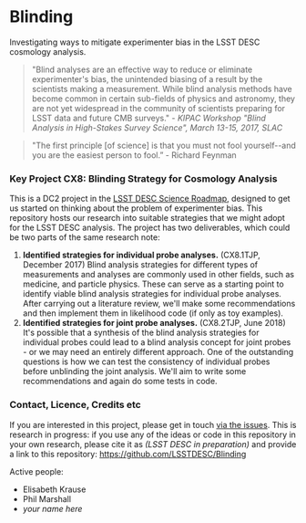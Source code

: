 # Blinding

Investigating ways to mitigate experimenter bias in the LSST DESC cosmology analysis.

> "Blind analyses are an effective way to reduce or eliminate experimenter's bias, the unintended biasing of a result by the scientists making a measurement. While blind analysis methods have become common in certain sub-fields of physics and astronomy, they are not yet widespread in the community of scientists preparing for LSST data and future CMB surveys." - *KIPAC Workshop "Blind Analysis in  High-Stakes Survey Science", March 13-15, 2017, SLAC*

> "The first principle [of science] is that you must not fool yourself--and you are the easiest person to fool.” - Richard Feynman

### Key Project CX8: Blinding Strategy for Cosmology Analysis

This is a DC2 project in the [LSST DESC Science Roadmap](http://lsstdesc.org/sites/default/files/DESC_SRM_V1_0.pdf), designed to get us started on thinking about the problem of experimenter bias. This repository hosts our research into suitable strategies that we might adopt for the LSST DESC analysis. The project has two deliverables, which could be two parts of the same research note:

1. **Identified strategies for individual probe analyses.** (CX8.1TJP, December 2017) Blind analysis strategies for different types of measurements and analyses are commonly used in other fields, such as medicine, and particle physics. These can serve as a starting point to identify viable blind analysis strategies for individual probe analyses. After carrying out a literature review, we'll make some recommendations and then implement them in likelihood code (if only as toy examples).
2. **Identified strategies for joint probe analyses.** (CX8.2TJP, June 2018) It's possible that a synthesis of the blind analysis strategies for individual probes could lead to a blind analysis concept for joint probes - or we may need an entirely different approach. One of the outstanding questions is how we can test the consistency of individual probes before unblinding the joint analysis. We'll aim to write some recommendations and again do some tests in code.

### Contact, Licence, Credits etc

If you are interested in this project, please get in touch [via the issues](https://github.com/LSSTDESC/Blinding/issues). This is research in progress: if you use any of the ideas or code in this repository in your own research, please cite it as _(LSST DESC in preparation)_ and provide a link to this repository: https://github.com/LSSTDESC/Blinding

Active people:
* Elisabeth Krause
* Phil Marshall
* _your name here_
